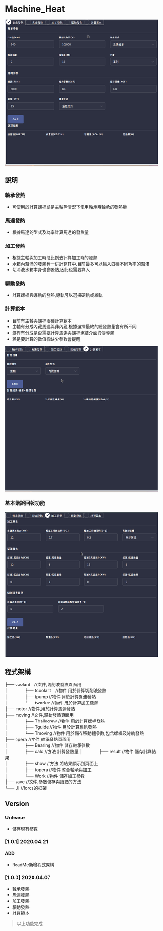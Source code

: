 # Machine_Heat

![Basic](./demo/Basic.gif)

## 說明

### 軸承發熱

- 可使用於計算螺桿或是主軸等情況下使用軸承時軸承的發熱量

### 馬達發熱

- 根據馬達的型式及功率計算馬達的發熱量

### 加工發熱

- 根據主軸與加工時間比例去計算加工時的發熱  
- 水箱內幫浦的發熱也一併計算其中,目前最多可以輸入四種不同功率的幫浦
- 切消液水箱本身也會吸熱,因此也需要算入

### 驅動發熱

- 計算螺桿與導軌的發熱,導軌可以選擇硬軌或線軌

### 計算範本

- 目前有主軸與螺桿兩種計算範本
- 主軸有分成內藏馬達與非內藏,根據選擇最終的總發熱量會有所不同  
- 螺桿有分成是否需要計算馬達與螺桿連結介面的傳導熱
- 若是要計算的數值有缺少參數會提醒

![Template](./demo/Template.gif)

### 基本錯誤回報功能

![ErrorReturn](./demo/ErrorReturn.gif)

## 程式架構

├── coolant　//文件,切削液發熱頁面用  
│　　　　├── tcoolant　//物件 用於計算切削液發熱  
│　　　　├── tpump //物件 用於計算幫浦發熱  
│　　　　└── tworker //物件 用於計算加工發熱  
├── motor //物件,用於計算馬達發熱  
├── moving //文件,驅動發熱頁面用  
│　　　　├── Tballscrew //物件 用於計算螺桿發熱  
│　　　　├── Tguide //物件 用於計算線軌發熱  
│　　　　└── Tmoving //物件 用於儲存移動體參數,包含螺桿及線軌發熱  
├── opera //文件,軸承發熱頁面用  
│　　　　├── Bearing //物件 儲存軸承參數  
│　　　　├── calc //方法 計算發熱量
│　　　　├── result //物件 儲存計算結果  
│　　　　├── show //方法 將結果顯示到頁面上  
│　　　　├── topera //物件 整合軸承與加工  
│　　　　└── Work //物件 儲存加工參數  
├── save //文件,參數儲存與讀取的方法  
└── UI //lorca的框架

## Version

### Unlease

- 儲存現有參數

### [1.0.1] 2020.04.21

#### ADD

- ReadMe新增程式架構

### [1.0.0] 2020.04.07

- 軸承發熱
- 馬達發熱
- 加工發熱
- 驅動發熱
- 計算範本

> 以上功能完成
